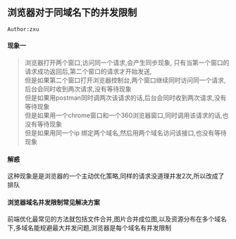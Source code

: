 ## 浏览器对于同域名下的并发限制
`Author:zxu`  
#### 现象一
> 浏览器打开两个窗口,访问同一个请求,会产生同步现象, 只有当第一个窗口的请求成功返回后,第二个窗口的请求才开始发送,  
> 但是如果第二个窗口打开浏览器控制台,两个窗口继续同时访问同一个请求,后台会同时收到两次请求,没有等待现象  
> 但是如果用postman同时调两次该请求的话,后台会同时收到两次请求,没有等待现象  
> 但是如果用一个chrome窗口和一个360浏览器窗口,同时调用该请求的话,也没有等待现象  
> 但是如果用同一个ip 绑定两个域名,然后用两个域名访问该接口,也没有等待现象  

#### 解惑
这种现象是是浏览器的一个主动优化策略,同样的请求没道理并发2次,所以改成了排队

#### 浏览器域名并发限制常见解决方案
前端优化最常见的方法就包括文件合并,图片合并成位图,以及资源分布在多个域名下,多域名能规避最大并发问题,浏览器是每个域名有并发限制  

